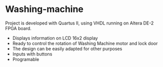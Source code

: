# Washing-machine

Project is developed with Quartus II, using VHDL running on Altera DE-2 FPGA board.

* Displays information on LCD 16x2 display
* Ready to control the rotation of Washing Machine motor and lock door
* The design can be easily adapted for other purposes
* Inputs with buttons
* Programable
